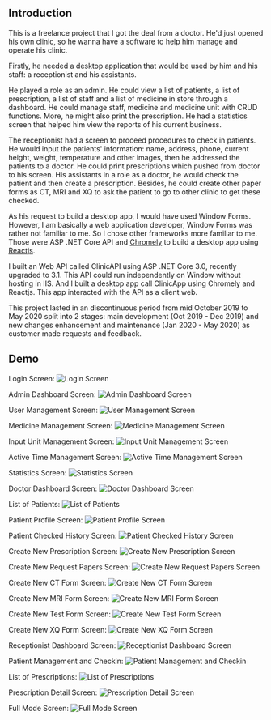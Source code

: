 
## Introduction
This is a freelance project that I got the deal from a doctor. He'd just opened his own clinic, so he wanna have a software to help him manage and operate his clinic.

Firstly, he needed a desktop application that would be used by him and his staff: a receptionist and his assistants. 

He played a role as an admin. He could view a list of patients, a list of prescription, a list  of staff and a list of medicine in store through a dashboard. He could manage staff, medicine and medicine unit with CRUD functions. More, he might also print the prescription. He had a statistics screen that helped him view the reports of his current business.

The receptionist had a screen to proceed procedures to check in patients. He would input the patients' information: name, address, phone, current height, weight, temperature and other images, then he addressed the patients to a doctor. He could print prescriptions which pushed from doctor to his screen.
His assistants in a role as a doctor, he would check the patient and then create a prescription. Besides, he could create other paper forms as CT, MRI and XQ to ask the patient to go to other clinic to get these checked.

As his request to build a desktop app, I would have used Window Forms. However, I am basically a web application developer, Window Forms was rather not familiar to me. So I chose other frameworks more familiar to me.
Those were ASP .NET Core API and [Chromely](https://chromely.net/) to build a desktop app using [Reactjs](https://reactjs.org/).

I built an Web API called ClinicAPI using ASP .NET Core 3.0, recently upgraded to 3.1. This API could run independently on Window without hosting in IIS. And I built a desktop app call ClinicApp using Chromely and Reactjs. This app interacted with the API as a client web.

This project lasted in an discontinuous period from mid October 2019 to May 2020 split into 2 stages: main development (Oct 2019 - Dec 2019) and new changes enhancement and maintenance (Jan 2020 - May 2020) as customer made requests and feedback.

## Demo
Login Screen:
![Login Screen](https://github.com/hungnguyenviethatinh/ClinicApp/blob/master/Screenshots/LoginScreen.PNG?raw=true)

Admin Dashboard Screen:
![Admin Dashboard Screen](https://github.com/hungnguyenviethatinh/ClinicApp/blob/master/Screenshots/AdminDashboardScreen.PNG?raw=true)

User Management Screen:
![User Management Screen](https://github.com/hungnguyenviethatinh/ClinicApp/blob/master/Screenshots/UserManagementScreen.PNG?raw=true)

Medicine Management Screen:
![Medicine Management Screen](https://github.com/hungnguyenviethatinh/ClinicApp/blob/master/Screenshots/MedicineManagementScreen.PNG?raw=true)

Input Unit Management Screen:
![Input Unit Management Screen](https://github.com/hungnguyenviethatinh/ClinicApp/blob/master/Screenshots/UnitManagementScreen.PNG?raw=true)

Active Time Management Screen:
![Active Time Management Screen](https://github.com/hungnguyenviethatinh/ClinicApp/blob/master/Screenshots/ActiveTimeManagementScreen.PNG?raw=true)

Statistics Screen:
![Statistics Screen](https://github.com/hungnguyenviethatinh/ClinicApp/blob/master/Screenshots/StatisticsScreen.PNG?raw=true)

Doctor Dashboard Screen:
![Doctor Dashboard Screen](https://github.com/hungnguyenviethatinh/ClinicApp/blob/master/Screenshots/DoctorDashboardScreen.PNG?raw=true)

List of Patients:
![List of Patients](https://github.com/hungnguyenviethatinh/ClinicApp/blob/master/Screenshots/PatientListScreen.PNG?raw=true)

Patient Profile Screen:
![Patient Profile Screen](https://github.com/hungnguyenviethatinh/ClinicApp/blob/master/Screenshots/PatientProfileScreen.PNG?raw=true)

Patient Checked History Screen:
![Patient Checked History Screen](https://github.com/hungnguyenviethatinh/ClinicApp/blob/master/Screenshots/PatientHistoryScreen.PNG?raw=true)

Create New Prescription Screen:
![Create New Prescription Screen](https://github.com/hungnguyenviethatinh/ClinicApp/blob/master/Screenshots/NewPrescriptionScreen.PNG?raw=true)

Create New Request Papers Screen:
![Create New Request Papers Screen](https://github.com/hungnguyenviethatinh/ClinicApp/blob/master/Screenshots/NewRequestFormScreen.PNG?raw=true)

Create New CT Form Screen:
![Create New CT Form Screen](https://github.com/hungnguyenviethatinh/ClinicApp/blob/master/Screenshots/NewCTFormScreen.PNG?raw=true)

Create New MRI Form Screen:
![Create New MRI Form Screen](https://github.com/hungnguyenviethatinh/ClinicApp/blob/master/Screenshots/NewMRIFormScreen.PNG?raw=true)

Create New Test Form Screen:
![Create New Test Form Screen](https://github.com/hungnguyenviethatinh/ClinicApp/blob/master/Screenshots/NewTestFormScreen.PNG?raw=true)

Create New XQ Form Screen:
![Create New XQ Form Screen](https://github.com/hungnguyenviethatinh/ClinicApp/blob/master/Screenshots/NewXQFormScreen.PNG?raw=true)

Receptionist Dashboard Screen:
![Receptionist Dashboard Screen](https://github.com/hungnguyenviethatinh/ClinicApp/blob/master/Screenshots/ReceptionDashboardScreen.PNG?raw=true)

Patient Management and Checkin:
![Patient Management and Checkin](https://github.com/hungnguyenviethatinh/ClinicApp/blob/master/Screenshots/ReceptionManagementScreen.PNG?raw=true)

List of Prescriptions:
![List of Prescriptions](https://github.com/hungnguyenviethatinh/ClinicApp/blob/master/Screenshots/PrescriptionListScreen.PNG?raw=true)

Prescription Detail Screen:
![Prescription Detail Screen](https://github.com/hungnguyenviethatinh/ClinicApp/blob/master/Screenshots/PrescriptionDetailScreen.PNG?raw=true)

Full Mode Screen:
![Full Mode Screen](https://github.com/hungnguyenviethatinh/ClinicApp/blob/master/Screenshots/FullModeScreen.PNG?raw=true)